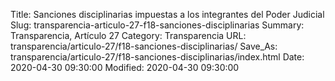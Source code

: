 Title: Sanciones disciplinarias impuestas a los integrantes del Poder Judicial
Slug: transparencia-articulo-27-f18-sanciones-disciplinarias
Summary: Transparencia, Artículo 27
Category: Transparencia
URL: transparencia/articulo-27/f18-sanciones-disciplinarias/
Save_As: transparencia/articulo-27/f18-sanciones-disciplinarias/index.html
Date: 2020-04-30 09:30:00
Modified: 2020-04-30 09:30:00


 



